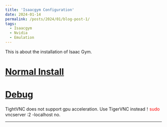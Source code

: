 ```yaml
---
title: 'Isaacgym Configuration'
date: 2024-01-14
permalink: /posts/2024/01/blog-post-1/
tags:
  - Isaacgym
  - Nvidia
  - Emulation
---
```


This is about the installation of Isaac Gym.

[Normal Install](https://blog.csdn.net/m0_37802038/article/details/134629194?utm_medium=distribute.pc_relevant.none-task-blog-2~default~baidujs_baidulandingword~default-1-134629194-blog-143918730.235^v43^pc_blog_bottom_relevance_base2&spm=1001.2101.3001.4242.2&utm_relevant_index=4)
======


[Debug](https://github.com/isaac-sim/IsaacGymEnvs/issues/221)
======

TightVNC does not support gpu acceleration. Use TigerVNC instead！<span style="color:red;">sudo</span> vncserver :2 -localhost no.

------
